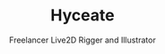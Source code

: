 ---
layout: home
title: Hyceate
subtitle: Freelancer Live2D Rigger and Illustrator
description: Hyceate's Live2D Rig and Illustration Portfolio
eleventyNavigation:
  key: Home
  order: 0
hero_image: static/img/gif_09_banner.jpg
---